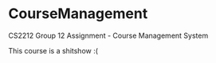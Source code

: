 # CourseManagement

CS2212 Group 12 Assignment - Course Management System

This course is a shitshow :(
